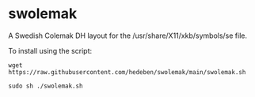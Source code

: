 # swolemak
A Swedish Colemak DH layout for the /usr/share/X11/xkb/symbols/se file. 

To install using the script: 

`wget https://raw.githubusercontent.com/hedeben/swolemak/main/swolemak.sh`

`sudo sh ./swolemak.sh`
